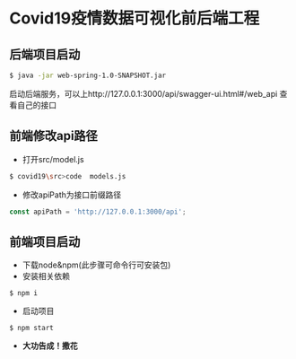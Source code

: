 # Covid19疫情数据可视化前后端工程

## 后端项目启动
```bash
$ java -jar web-spring-1.0-SNAPSHOT.jar
```
启动后端服务，可以上http://127.0.0.1:3000/api/swagger-ui.html#/web_api 查看自己的接口

## 前端修改api路径
* 打开src/model.js
```bash
$ covid19\src>code  models.js
```
* 修改apiPath为接口前缀路径
```javascript
const apiPath = 'http://127.0.0.1:3000/api';
```

## 前端项目启动
* 下载node&npm(此步骤可命令行可安装包)
* 安装相关依赖
```shell
$ npm i
```
* 启动项目
```shell
$ npm start
```


* **大功告成！撒花**
